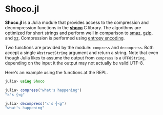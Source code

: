 # Shoco.jl

**Shoco.jl** is a Julia module that provides access to the compression and decompression functions in the [**shoco**](https://github.com/Ed-von-Schleck/shoco) C library.
The algorithms are optimized for short strings and perform well in comparison to [smaz](https://github.com/antirez/smaz), [gzip](https://en.wikipedia.org/wiki/Gzip), and [xz](https://en.wikipedia.org/wiki/Xz).
Compression is performed using [entropy encoding](https://en.wikipedia.org/wiki/Entropy_encoding).

Two functions are provided by the module: `compress` and `decompress`.
Both accept a single `AbstractString` argument and return a string.
Note that even though Julia likes to assume the output from `compress` is a `UTF8String`, depending on the input it the output may not actually be valid UTF-8.

Here's an example using the functions at the REPL.

```julia
julia> using Shoco

julia> compress("what's happening")
"؉'s ⎨<g"

julia> decompress("؉'s ⎨<g")
"what's happening"
```
